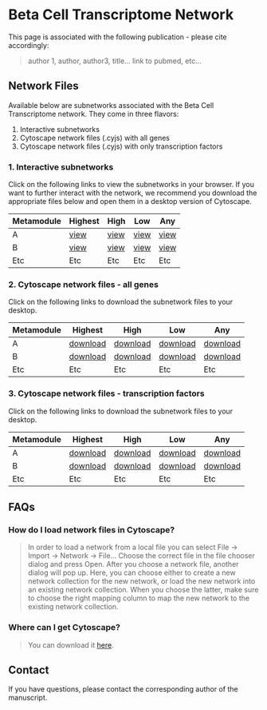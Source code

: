 # Beta Cell Transcriptome Network

This page is associated with the following publication - please cite accordingly:

> author 1, author, author3, title... link to pubmed, etc...

## Network Files

Available below are subnetworks associated with the Beta Cell Transcriptome network. They come in three flavors:

1. Interactive subnetworks
2. Cytoscape network files (.cyjs) with all genes
3. Cytoscape network files (.cyjs) with only transcription factors

### 1. Interactive subnetworks

Click on the following links to view the subnetworks in your browser. If you want to further interact with the network, we recommend you download the appropriate files below and open them in a desktop version of Cytoscape.

| Metamodule | Highest | High | Low | Any |
| --- | --- |  --- |  --- |  --- |
| A | [view](view/1/index.html) | [view](view/1/index.html) | [view](view/1/index.html) | [view](view/1/index.html) |
| B | [view](view/1/index.html) | [view](view/1/index.html) | [view](view/1/index.html) | [view](view/1/index.html) |
| Etc | Etc |  Etc| Etc | Etc |

### 2. Cytoscape network files - all genes

Click on the following links to download the subnetwork files to your desktop. 

| Metamodule | Highest | High | Low | Any |
| --- | --- |  --- |  --- |  --- |
| A | [download](https://github.com/c5creative/bct-network/raw/master/cyjs/metamodule-A_filterlevel-highest.zip) | [download](https://github.com/c5creative/bct-network/raw/master/cyjs/metamodule-A_filterlevel-high.zip) | [download](https://github.com/c5creative/bct-network/raw/master/cyjs/metamodule-A_filterlevel-low.zip) | [download](https://github.com/c5creative/bct-network/raw/master/cyjs/metamodule-A_filterlevel-any.zip) |
| B | [download](https://github.com/c5creative/bct-network/raw/master/cyjs/metamodule-B_filterlevel-highest.zip) | [download](https://github.com/c5creative/bct-network/raw/master/cyjs/metamodule-B_filterlevel-high.zip) | [download](https://github.com/c5creative/bct-network/raw/master/cyjs/metamodule-B_filterlevel-low.zip) | [download](https://github.com/c5creative/bct-network/raw/master/cyjs/metamodule-B_filterlevel-any.zip) |
| Etc | Etc |  Etc| Etc | Etc |

### 3. Cytoscape network files - transcription factors

Click on the following links to download the subnetwork files to your desktop. 

| Metamodule | Highest | High | Low | Any |
| --- | --- |  --- |  --- |  --- |
| A | [download](https://github.com/c5creative/bct-network/raw/master/cyjs/metamodule-A_filterlevel-highest_tfOnly.zip) | [download](https://github.com/c5creative/bct-network/raw/master/cyjs/metamodule-A_filterlevel-high_tfOnly.zip) | [download](https://github.com/c5creative/bct-network/raw/master/cyjs/metamodule-A_filterlevel-low_tfOnly.zip) | [download](https://github.com/c5creative/bct-network/raw/master/cyjs/metamodule-A_filterlevel-any_tfOnly.zip) |
| B | [download](https://github.com/c5creative/bct-network/raw/master/cyjs/metamodule-B_filterlevel-highest_tfOnly.zip) | [download](https://github.com/c5creative/bct-network/raw/master/cyjs/metamodule-B_filterlevel-high_tfOnly.zip) | [download](https://github.com/c5creative/bct-network/raw/master/cyjs/metamodule-B_filterlevel-low_tfOnly.zip) | [download](https://github.com/c5creative/bct-network/raw/master/cyjs/metamodule-B_filterlevel-any_tfOnly.zip) |
| Etc | Etc |  Etc| Etc | Etc |

## FAQs

### How do I load network files in Cytoscape?
> In order to load a network from a local file you can select File → Import → Network → File... Choose the correct file in the file chooser dialog and press Open. After you choose a network file, another dialog will pop up. Here, you can choose either to create a new network collection for the new network, or load the new network into an existing network collection. When you choose the latter, make sure to choose the right mapping column to map the new network to the existing network collection.

### Where can I get Cytoscape?
> You can download it [here](http://www.cytoscape.org/).





## Contact

If you have questions, please contact the corresponding author of the manuscript.

